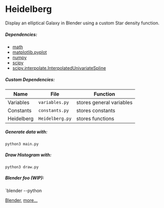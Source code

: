 # Heidelberg

Display an elliptical Galaxy in Blender using a custom Star density function.

##### Dependencies:
- [math](https://docs.python.org/3/library/math.html)
- [matplotlib.pyplot](http://matplotlib.org/api/pyplot_api.html)
- [numpy](http://www.numpy.org/)
- [scipy](https://www.scipy.org/)
- [scipy.interpolate.InterpolatedUnivariateSpline](https://docs.scipy.org/doc/scipy/reference/generated/scipy.interpolate.InterpolatedUnivariateSpline.html)

##### Custom Dependencies:
Name | File | Function
--- | --- | ---
Variables | `variables.py` | stores general variables
Constants | `constants.py` | stores constants
Heidelberg | `Heidelberg.py` | stores functions

##### Generate data with:
`python3 main.py`

##### Draw Histogram with:
`python3 draw.py`

##### Blender foo (WIP):
`blender <blender-file> --python <python-file> 

[Blender](https://www.blender.org),
[more...](markdown/notes.md)
